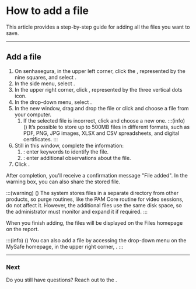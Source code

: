 # How to add a file 

This article provides a step-by-step guide for adding all the files you want to save.
***

## Add a file

1. On senhasegura, in the upper left corner, click the , represented by the nine squares, and select .
2. In the side menu, select . 
3. In the upper right corner, click , represented by the three vertical dots icon.
4. In the drop-down menu, select .
5. In the new window, drag and drop the file or click  and choose a file from your computer.
    1. If the selected file is incorrect, click  and choose a new one.
    :::(info) ()
    It’s possible to store up to 500MB files in different formats, such as PDF, PNG, JPG images, XLSX and CSV spreadsheets, and digital certificates.
    :::
6. Still in this window, complete the information:
    1. : enter keywords to identify the file.
    2. : enter additional observations about the file.
7. Click .

After completion, you'll receive a confirmation message "File added". In the warning box, you can also share the stored file. 

:::(warning) ()
The system stores  files in a separate directory from other products, so purge routines, like the PAM Core routine for video sessions, do not affect it. However, the additional files use the same disk space, so the administrator must monitor and expand it if required.
:::

When you finish adding, the files will be displayed on the Files homepage on the report.

:::(info) ()
You can also add a file by accessing the drop-down menu on the MySafe homepage, in the upper right corner, . 
:::
***
### Next



Do you still have questions? Reach out to the .